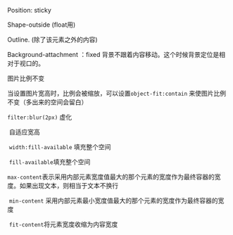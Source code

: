 Position: sticky

Shape-outside (float用)

Outline. (除了该元素之外的内容)

Background-attachment ：fixed 背景不跟着内容移动。这个时候背景定位是相对于视口的。

图片比例不变

​	当设置图片宽高时，比例会被缩放，可以设置`object-fit:contain` 来使图片比例不变（多出来的空间会留白）

`filter:blur(2px)` 虚化

​	自适应宽高

​	`width:fill-available` 填充整个空间

​	`fill-available`填充整个空间

​	`max-content`表示采用内部元素宽度值最大的那个元素的宽度作为最终容器的宽度。如果出现文本，则相当于文本不换行

​	`min-content` 采用内部元素最小宽度值最大的那个元素的宽度作为最终容器的宽度

​	`fit-content`将元素宽度收缩为内容宽度


